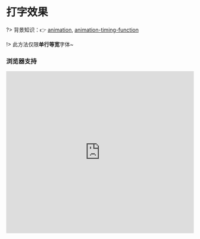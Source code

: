 
# 打字效果

?> 背景知识：:point_right: [animation](https://developer.mozilla.org/zh-CN/docs/Web/CSS/animation), [animation-timing-function](https://developer.mozilla.org/zh-CN/docs/Web/CSS/animation-timing-function)

<vuep template="#typing"></vuep>

<script v-pre type="text/x-template" id="typing">
<style>
  main {
    width: 100%; height: 229px;
    display: flex;
    justify-content: center;
    align-items: center;
  }
  span {
    display: inline-block;
    width: 21ch;
    font: bold 200% Consolas, Monaco, monospace;   /*等宽字体*/
    overflow: hidden;
    white-space: nowrap;
    font-weight: 500;
    border-right: 1px solid transparent;
    animation: typing 10s steps(21), caret .5s steps(1) infinite;
  }
  @keyframes typing{
    from {
        width: 0;
    }
  }
  @keyframes caret{
    50% { border-right-color: currentColor}
  }
</style>
<template>
  <main class="main">
    <span>qq546002574.github.io!</span>
  </main>
</template>
<script>
</script>
</script>

!> 此方法仅限**单行等宽**字体~

### 浏览器支持

<iframe
  width="100%"
  height="436px"
  frameborder="0"
  src="https://caniuse.bitsofco.de/embed/index.html?feat=css-animation&amp;periods=future_1,current,past_1,past_2,past_3&amp;accessible-colours=false">
</iframe>
